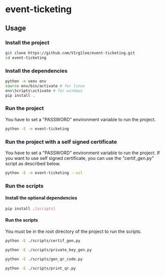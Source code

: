 # event-ticketing

## Usage

### Install the project

```bash
git clone https://github.com/V1rg1lee/event-ticketing.git
cd event-ticketing
```

### Install the dependencies

```bash
python -m venv env
source env/bin/activate # for linux
env\Scripts\activate # for windows
pip install .
```

### Run the project

You have to set a "PASSWORD" environment variable to run the project.

```bash
python -E -m event-ticketing
```

### Run the project with a self signed certificate

You have to set a "PASSWORD" environment variable to run the project. 
If you want to use self signed certificate, you can use the "certif_gen.py" script as described below.

```bash
python -E -m event-ticketing --ssl
```

### Run the scripts

#### Install the optional dependencies

```bash
pip install .[scripts]
```

#### Run the scripts

You must be in the root directory of the project to run the scripts.

```bash
python -E ./scripts/certif_gen.py
```

```bash
python -E ./scripts/private_key_gen.py
```

```bash
python -E ./scripts/gen_qr_code.py
```

```bash
python -E ./scripts/print_qr.py
```

